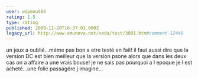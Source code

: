 ```yaml
---
user: wipeout64
rating: 1.5
type: rating
published: 2009-11-20T16:37:01.000Z
legacy_url: http://www.emunova.net/veda/test/3001.htm#comment-12448
---
```

un jeux a oublié...méme pas bon a etre testé en fait!
il faut aussi dire que la version DC est bien meilleur que la version psone alors que dans les deux cas on a affaire a une vrais bouse!
je ne sais pas pourquoi a l epoque je l est acheté...une folie passagére j imagine...